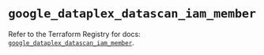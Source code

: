 # `google_dataplex_datascan_iam_member`

Refer to the Terraform Registry for docs: [`google_dataplex_datascan_iam_member`](https://registry.terraform.io/providers/hashicorp/google-beta/6.31.0/docs/resources/google_dataplex_datascan_iam_member).
